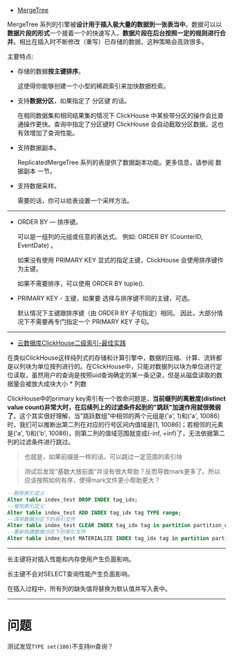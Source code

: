 - [MergeTree](https://clickhouse.tech/docs/zh/engines/table-engines/mergetree-family/mergetree/)


MergeTree 系列的引擎被**设计用于插入极大量的数据到一张表当中**。数据可以以**数据片段的形式**一个接着一个的快速写入，**数据片段在后台按照一定的规则进行合并**。相比在插入时不断修改（重写）已存储的数据，这种策略会高效很多。

主要特点:

- 存储的数据**按主键排序**。

    这使得你能够创建一个小型的稀疏索引来加快数据检索。


- 支持**数据分区**，如果指定了 分区键 的话。

    在相同数据集和相同结果集的情况下 ClickHouse 中某些带分区的操作会比普通操作更快。查询中指定了分区键时 ClickHouse 会自动截取分区数据。这也有效增加了查询性能。

- 支持数据副本。

    ReplicatedMergeTree 系列的表提供了数据副本功能。更多信息，请参阅 数据副本 一节。

- 支持数据采样。

    需要的话，你可以给表设置一个采样方法。

---

- ORDER BY — 排序键。

    可以是一组列的元组或任意的表达式。 例如: ORDER BY (CounterID, EventDate) 。

    如果没有使用 PRIMARY KEY 显式的指定主键，ClickHouse 会使用排序键作为主键。

    如果不需要排序，可以使用 ORDER BY tuple().

- PRIMARY KEY - 主键，如果要 选择与排序键不同的主键，可选。

    默认情况下主键跟排序键（由 ORDER BY 子句指定）相同。
因此，大部分情况下不需要再专门指定一个 PRIMARY KEY 子句。





---
- [云数据库ClickHouse二级索引-最佳实践](https://zhuanlan.zhihu.com/p/339464231)

在类似ClickHouse这样纯列式的存储和计算引擎中，数据的压缩、计算、流转都是以列块为单位按列进行的。在ClickHouse中，只能对数据列以块为单位进行定位读取，虽然用户的查询是按照uid查询确定的某一条记录，但是从磁盘读取的数据量会被放大成块大小 * 列数

ClickHouse中的primary key索引有一个致命问题是，**当前缀列的离散度(distinct value count)非常大时，在后续列上的过滤条件起到的"跳跃"加速作用就很微弱了**。这个其实很好理解，当"跳跃数组"中相邻的两个元组是('a', 1)和('a', 10086)时，我们可以推断出第二列在对应的行号区间内值域是[1, 10086]；若相邻的元素是('a', 1)和('b', 10086)，则第二列的值域范围就变成(-inf, +inf)了，无法依据第二列的过滤条件进行跳过。

> 也就是，如果前缀是一样的话。可以跳过一定范围的索引块

> 测试后发现“基数大放前面”并没有很大帮助？反而导致mark更多了。所以应该按照如何有序，使得mark文件更小帮助更大？

```sql
--删除索引定义
Alter table index_test DROP INDEX tag_idx;
--增加索引定义
Alter table index_test ADD INDEX tag_idx tag TYPE range;
--清除数据分区下的索引文件
Alter table index_test CLEAR INDEX tag_idx tag in partition partition_expr;
--重新构建数据分区下的索引文件
Alter table index_test MATERIALIZE INDEX tag_idx tag in partition partition_expr;
```

---

长主键将对插入性能和内存使用产生负面影响。

长主键不会对SELECT查询性能产生负面影响。

在插入过程中，所有列的缺失值将替换为默认值并写入表中。

---
# 问题

测试发现`TYPE set(100)`不支持in查询？

